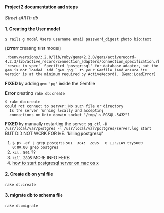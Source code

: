 #### Project 2 documentation and steps
*Street eARTh db*

#### 1. Creating the User model 

`$ rails g model Users username email password_digest photo bio:text`  

[**Error**r creating  first model]
```
.rbenv/versions/2.2.0/lib/ruby/gems/2.2.0/gems/activerecord-4.2.3/lib/active_record/connection_adapters/connection_specification.rb:177:in `rescue in spec': Specified 'postgresql' for database adapter, but the gem is not loaded. Add `gem 'pg'` to your Gemfile (and ensure its version is at the minimum required by ActiveRecord). (Gem::LoadError)
```
**FIXED** by adding `gem 'pg'` inside the Gemfile 

**Error** creating `rake db:create`
```
$ rake db:create
could not connect to server: No such file or directory
  Is the server running locally and accepting
  connections on Unix domain socket "/tmp/.s.PGSQL.5432"?
```
**FIXED** by 
manually restarting the server:
`pg_ctl -D /usr/local/var/postgres -l /usr/local/var/postgres/server.log start` BUT DID NOT WORK FOR ME.
'killing postgresql'
1. `$ ps -ef | grep postgres`
  `501  3843  2895   0 11:21AM ttys000    0:00.00 grep postgres`
2. `kill 501` ??
3.  `kill 2895`
MORE INFO HERE: 
4. [how to start postgresql server on mac os x](http://stackoverflow.com/questions/7975556/how-to-start-postgresql-server-on-mac-os-x )

####  2. Create db on yml file 
`rake db:create`

#### 3. migrate db to schema file
`rake db:migrate`

